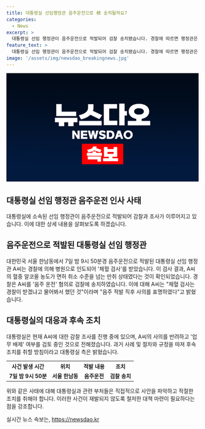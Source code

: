 ```yaml
---
title: 대통령실 선임행정관 음주운전으로 檢 송치될까요?
categories:
  - News
excerpt: >
  대통령실 선임 행정관이 음주운전으로 적발되어 검찰 송치됐습니다. 경찰에 따르면 행정관은 면허 취소 수준의 만취 상태였고, 대통령실은 감찰에 착수했습니다. 대통령실은 행정관의 사표를 반려하고 추가 조사 후 업무 배제 여부를 검토 중이라고 합니다.
feature_text: >
  대통령실 선임 행정관이 음주운전으로 적발되어 검찰 송치됐습니다. 경찰에 따르면 행정관은 면허 취소 수준의 만취 상태였고, 대통령실은 감찰에 착수했습니다. 대통령실은 행정관의 사표를 반려하고 추가 조사 후 업무 배제 여부를 검토 중이라고 합니다.
image: '/assets/img/newsdao_breakingnews.jpg'
---
```


<p><img src="/assets/img/newsdao_breakingnews.jpg" alt="flaretime 속보" /></p>

<h2 data-ke-size="size26">대통령실 선임 행정관 음주운전 인사 사태</h2>

<p data-ke-size="size16">대통령실에 소속된 선임 행정관이 음주운전으로 적발되어 감찰과 조사가 이루어지고 있습니다. 이에 대한 상세 내용을 살펴보도록 하겠습니다.</p>

<h2 data-ke-size="size24">음주운전으로 적발된 대통령실 선임 행정관</h2>

<p data-ke-size="size16">대한민국 서울 한남동에서 7일 밤 9시 50분경 음주운전으로 적발된 대통령실 선임 행정관 A씨는 경찰에 의해 병원으로 인도되어 '체혈 검사'를 받았습니다. 이 검사 결과, A씨의 혈중 알코올 농도가 면허 취소 수준을 넘는 만취 상태였다는 것이 확인되었습니다. 경찰은 A씨를 '음주 운전' 혐의로 검찰에 송치하였습니다. 이에 대해 A씨는 "체혈 검사는 경찰이 받겠냐고 물어봐서 했던 것"이라며 "음주 적발 직후 사의를 표명하였다"고 밝혔습니다.</p>

<h2 data-ke-size="size24">대통령실의 대응과 후속 조치</h2>

<p data-ke-size="size16">대통령실은 현재 A씨에 대한 감찰 조사를 진행 중에 있으며, A씨의 사의를 반려하고 '업무 배제' 여부를 검토 중인 것으로 전해졌습니다. 과거 사례 및 절차와 규정을 따져 후속 조치를 취할 방침이라고 대통령실 측은 밝혔습니다.</p>

<table>
    <tr>
        <th>사건 발생 시간</th>
        <th>위치</th>
        <th>적발 내용</th>
        <th>조치</th>
    </tr>
    <tr>
        <td style="text-align: center; height: 17px;"><b>7일 밤 9시 50분</b></td>
        <td style="text-align: center; height: 17px;"><b>서울 한남동</b></td>
        <td style="text-align: center; height: 17px;"><b>음주운전</b></td>
        <td style="text-align: center; height: 17px;"><b>검찰 송치</b></td>
    </tr>
</table>

<p data-ke-size="size16">위와 같은 사태에 대해 대통령실과 관련 부처들은 직접적으로 사안을 파악하고 적절한 조치를 취해야 합니다. 이러한 사건이 재발되지 않도록 철저한 대책 마련이 필요하다는 점을 강조합니다.</p>
실시간 뉴스 속보는, <a href="https://newsdao.kr" rel="dofollow">https://newsdao.kr</a>


